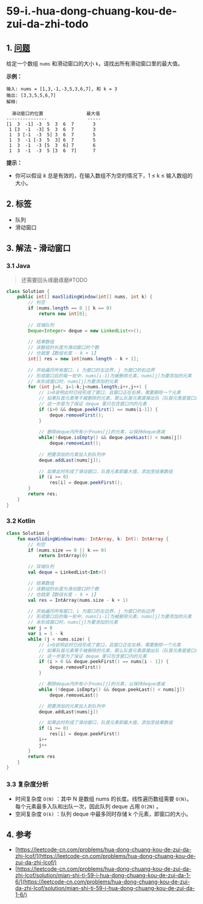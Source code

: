 # 59-i.-hua-dong-chuang-kou-de-zui-da-zhi-todo

## 1. [问题](https://leetcode-cn.com/problems/hua-dong-chuang-kou-de-zui-da-zhi-lcof/)

给定一个数组 `nums` 和滑动窗口的大小 `k`，请找出所有滑动窗口里的最大值。

**示例：**

```text
输入: nums = [1,3,-1,-3,5,3,6,7], 和 k = 3
输出: [3,3,5,5,6,7] 
解释: 

  滑动窗口的位置                最大值
---------------               -----
[1  3  -1] -3  5  3  6  7       3
 1 [3  -1  -3] 5  3  6  7       3
 1  3 [-1  -3  5] 3  6  7       5
 1  3  -1 [-3  5  3] 6  7       5
 1  3  -1  -3 [5  3  6] 7       6
 1  3  -1  -3  5 [3  6  7]      7
```

**提示：**

* 你可以假设 _k_ 总是有效的，在输入数组不为空的情况下，1 ≤ k ≤ 输入数组的大小。

## 2. 标签

* 队列
* 滑动窗口

## 3. 解法 - 滑动窗口

### 3.1 Java

> 还需要回头琢磨琢磨\#TODO

```java
class Solution {
    public int[] maxSlidingWindow(int[] nums, int k) {
        // 判空
        if (nums.length == 0 || k == 0)
            return new int[0];
        
        // 双端队列
        Deque<Integer> deque = new LinkedList<>();
        
        // 结果数组
        // 该数组的长度为滑动窗口的个数
        // 也就是【数组长度 - k + 1】
        int[] res = new int[nums.length - k + 1];
        
        // 开始遍历所有窗口，i 为窗口的左边界，j 为窗口的右边界
        // 形成窗口后的每一轮中，nums[i-1]为被删除元素，nums[j]为要添加的元素
        // 未形成窗口时，nums[j]为要添加的元素
        for (int j=0, i=1-k;j<nums.length;i++,j++) {
            // i>0说明此时已经形成了窗口，且窗口正在右移，需要删除一个元素
            // 如果队首元素等于被删除的元素，那么队首元素直接出队（队首元素是窗口内的最大元素）
            // 这一步是为了保证 deque 里只包含窗口内的元素
            if (i>0 && deque.peekFirst() == nums[i-1]) {
                deque.removeFirst();
            }
            
            // 删除deque内所有小于nums[j]的元素，以保持deque递减
            while(!deque.isEmpty() && deque.peekLast() < nums[j])
                deque.removeLast();
            
            // 把要添加的元素加入到队列中
            deque.addLast(nums[j]);
            
            // 如果此时形成了滑动窗口，队首元素即最大值，添加至结果数组
            if (i >= 0)
                res[i] = deque.peekFirst();
        }
        return res;
    }
}
```

### 3.2 Kotlin

```kotlin
class Solution {
    fun maxSlidingWindow(nums: IntArray, k: Int): IntArray {
        // 判空
        if (nums.size == 0 || k == 0)
            return IntArray(0)

        // 双端队列
        val deque = LinkedList<Int>()

        // 结果数组
        // 该数组的长度为滑动窗口的个数
        // 也就是【数组长度 - k + 1】
        val res = IntArray(nums.size - k + 1)

        // 开始遍历所有窗口，i 为窗口的左边界，j 为窗口的右边界
        // 形成窗口后的每一轮中，nums[i-1]为被删除元素，nums[j]为要添加的元素
        // 未形成窗口时，nums[j]为要添加的元素
        var j = 0
        var i = 1 - k
        while (j < nums.size) {
            // i>0说明此时已经形成了窗口，且窗口正在右移，需要删除一个元素
            // 如果队首元素等于被删除的元素，那么队首元素直接出队（队首元素是窗口内的最大元素）
            // 这一步是为了保证 deque 里只包含窗口内的元素
            if (i > 0 && deque.peekFirst() == nums[i - 1]) {
                deque.removeFirst()
            }

            // 删除deque内所有小于nums[j]的元素，以保持deque递减
            while (!deque.isEmpty() && deque.peekLast() < nums[j])
                deque.removeLast()

            // 把要添加的元素加入到队列中
            deque.addLast(nums[j])

            // 如果此时形成了滑动窗口，队首元素即最大值，添加至结果数组
            if (i >= 0)
                res[i] = deque.peekFirst()
            i++
            j++
        }
        return res
    }
}
```

### 3.3 复杂度分析

* 时间复杂度 `O(N)` ：其中 N 是数组 nums 的长度。线性遍历数组需要 `O(N)`。每个元素最多入队和出队一次，因此队列 deque 占用 `O(2N)` 。
* 空间复杂度 `O(k)` ：队列 deque 中最多同时存储 k 个元素，即窗口的大小。

## 4. 参考

* [https://leetcode-cn.com/problems/hua-dong-chuang-kou-de-zui-da-zhi-lcof/](https://leetcode-cn.com/problems/hua-dong-chuang-kou-de-zui-da-zhi-lcof/)
* [https://leetcode-cn.com/problems/hua-dong-chuang-kou-de-zui-da-zhi-lcof/solution/mian-shi-ti-59-i-hua-dong-chuang-kou-de-zui-da-1-6/](https://leetcode-cn.com/problems/hua-dong-chuang-kou-de-zui-da-zhi-lcof/solution/mian-shi-ti-59-i-hua-dong-chuang-kou-de-zui-da-1-6/)

